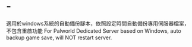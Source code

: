 # -
適用於windows系統的自動備份腳本，依照設定時間自動備份專用伺服器檔案，不包含重啟功能
For Palworld Dedicated Server based on Windows, auto backup game save, will NOT restart server.
